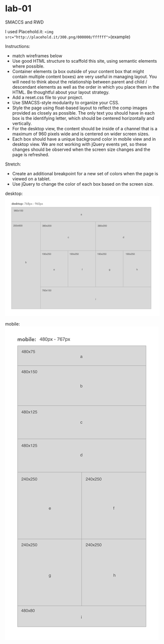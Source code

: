 # lab-01
SMACCS and RWD

I used Placehold.it:  `<img src="http://placehold.it/300.png/000000/ffffff">`(example)



Instructions: 
+ match wireframes below
+ Use good HTML structure to scaffold this site, using semantic elements where possible.
+ Container elements (a box outside of your content box that might contain multiple content boxes) are very useful in managing layout. You will need to think about the relationship between parent and child / descendant elements as well as the order in which you place them in the HTML. Be thoughtful about your layout strategy.
+ Add a reset.css file to your project.
+ Use SMACSS-style modularity to organize your CSS.
+ Style the page using float-based layout to reflect the comp images provided as closely as possible. The only text you should have in each box is the identifying letter, which should be centered horizontally and vertically.
+ For the desktop view, the content should be inside of a channel that is a maximum of 960 pixels wide and is centered on wider screen sizes.
+ Each box should have a unique background color in mobile view and in desktop view. We are not working with jQuery events yet, so these changes should be observed when the screen size changes and the page is refreshed.

Stretch: 
+ Create an additional breakpoint for a new set of colors when the page is viewed on a tablet.
+ Use jQuery to change the color of each box based on the screen size.

desktop:
![mobile wireframe](./img/desktop-view.png)

mobile:
![mobile wireframe](./img/mobile-view.png)
